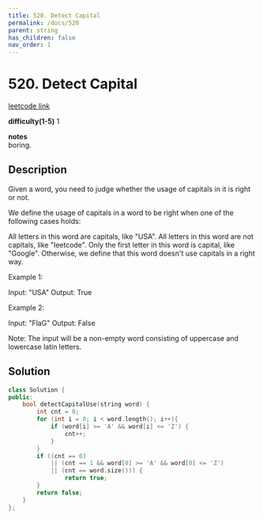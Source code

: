 ```yaml
---
title: 520. Detect Capital
permalink: /docs/520
parent: string
has_children: false
nav_order: 1
---
```

# 520. Detect Capital
[leetcode link](https://leetcode.com/problems/detect-capital/)

**difficulty(1-5)** 
1

**notes**   
boring.

## Description
Given a word, you need to judge whether the usage of capitals in it is right or not.

We define the usage of capitals in a word to be right when one of the following cases holds:

All letters in this word are capitals, like "USA".
All letters in this word are not capitals, like "leetcode".
Only the first letter in this word is capital, like "Google".
Otherwise, we define that this word doesn't use capitals in a right way.
 

Example 1:

Input: "USA"
Output: True
 

Example 2:

Input: "FlaG"
Output: False
 

Note: The input will be a non-empty word consisting of uppercase and lowercase latin letters.

## Solution

```c++
class Solution {
public:
    bool detectCapitalUse(string word) {
        int cnt = 0;
        for (int i = 0; i < word.length(); i++){
            if (word[i] >= 'A' && word[i] <= 'Z') {
                cnt++;
            }
        }
        if ((cnt == 0)
            || (cnt == 1 && word[0] >= 'A' && word[0] <= 'Z')
            || (cnt == word.size())) {
                return true;
        }
        return false;
    }
};
```

<!-- 
Default label
{: .label }

Blue label
{: .label .label-blue }

Stable
{: .label .label-green }

New release
{: .label .label-purple }

Coming soon
{: .label .label-yellow }

Deprecated
{: .label .label-red } -->
